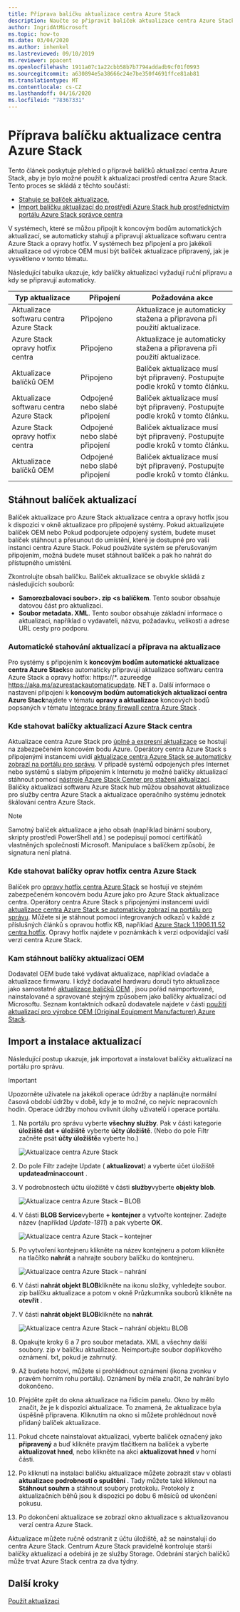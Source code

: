 ```yaml
---
title: Příprava balíčku aktualizace centra Azure Stack
description: Naučte se připravit balíček aktualizace centra Azure Stack.
author: IngridAtMicrosoft
ms.topic: how-to
ms.date: 03/04/2020
ms.author: inhenkel
ms.lastreviewed: 09/10/2019
ms.reviewer: ppacent
ms.openlocfilehash: 1911a07c1a22cbb58b7b7794addadb9cf01f0993
ms.sourcegitcommit: a630894e5a38666c24e7be350f4691ffce81ab81
ms.translationtype: MT
ms.contentlocale: cs-CZ
ms.lasthandoff: 04/16/2020
ms.locfileid: "78367331"
---
```

# <a name="prepare-an-azure-stack-hub-update-package"></a>Příprava balíčku aktualizace centra Azure Stack

Tento článek poskytuje přehled o přípravě balíčků aktualizací centra Azure Stack, aby je bylo možné použít k aktualizaci prostředí centra Azure Stack. Tento proces se skládá z těchto součástí:

- [Stahuje se balíček aktualizace.](#download-the-update-package)
- [Import balíčku aktualizací do prostředí Azure Stack hub prostřednictvím portálu Azure Stack správce centra](#import-and-install-updates)

V systémech, které se můžou připojit k koncovým bodům automatických aktualizací, se automaticky stahují a připravují aktualizace softwaru centra Azure Stack a opravy hotfix. V systémech bez připojení a pro jakékoli aktualizace od výrobce OEM musí být balíček aktualizace připravený, jak je vysvětleno v tomto tématu.  

Následující tabulka ukazuje, kdy balíčky aktualizací vyžadují ruční přípravu a kdy se připravují automaticky.

| Typ aktualizace | Připojení | Požadována akce |
| --- | --- | --- |
| Aktualizace softwaru centra Azure Stack | Připojeno | Aktualizace je automaticky stažena a připravena při použití aktualizace. |
| Azure Stack opravy hotfix centra | Připojeno | Aktualizace je automaticky stažena a připravena při použití aktualizace. |
| Aktualizace balíčků OEM | Připojeno | Balíček aktualizace musí být připravený. Postupujte podle kroků v tomto článku. |
| Aktualizace softwaru centra Azure Stack | Odpojené nebo slabé připojení | Balíček aktualizace musí být připravený. Postupujte podle kroků v tomto článku. |
| Azure Stack opravy hotfix centra | Odpojené nebo slabé připojení | Balíček aktualizace musí být připravený. Postupujte podle kroků v tomto článku. |
| Aktualizace balíčků OEM | Odpojené nebo slabé připojení | Balíček aktualizace musí být připravený. Postupujte podle kroků v tomto článku. |

## <a name="download-the-update-package"></a>Stáhnout balíček aktualizací
Balíček aktualizace pro Azure Stack aktualizace centra a opravy hotfix jsou k dispozici v okně aktualizace pro připojené systémy. Pokud aktualizujete balíček OEM nebo Pokud podporujete odpojený systém, budete muset balíček stáhnout a přesunout do umístění, které je dostupné pro vaši instanci centra Azure Stack. Pokud používáte systém se přerušovaným připojením, možná budete muset stáhnout balíček a pak ho nahrát do přístupného umístění.

Zkontrolujte obsah balíčku. Balíček aktualizace se obvykle skládá z následujících souborů:

-   **Samorozbalovací soubor>. zip \<s balíčkem**. Tento soubor obsahuje datovou část pro aktualizaci.
- **Soubor metadata. XML**. Tento soubor obsahuje základní informace o aktualizaci, například o vydavateli, názvu, požadavku, velikosti a adrese URL cesty pro podporu.

### <a name="automatic-download-and-preparation-for-update-packages"></a>Automatické stahování aktualizací a příprava na aktualizace
Pro systémy s připojením k **koncovým bodům automatické aktualizace centra Azure Stack**se automaticky připravují aktualizace softwaru centra Azure Stack a opravy hotfix: https://*. azureedge https://aka.ms/azurestackautomaticupdate. NET a. Další informace o nastavení připojení k **koncovým bodům automatických aktualizací centra Azure Stack**najdete v tématu **opravy a aktualizace** koncových bodů popsaných v tématu [Integrace brány firewall centra Azure Stack](https://docs.microsoft.com/azure-stack/operator/azure-stack-integrate-endpoints#ports-and-urls-outbound) .

### <a name="where-to-download-azure-stack-hub-update-packages"></a>Kde stahovat balíčky aktualizací Azure Stack centra

Aktualizace centra Azure Stack pro [úplné a expresní aktualizace](https://docs.microsoft.com/azure-stack/operator/azure-stack-updates#update-package-types) se hostují na zabezpečeném koncovém bodu Azure. Operátory centra Azure Stack s připojenými instancemi uvidí [aktualizace centra Azure Stack se automaticky zobrazí na portálu pro správu](https://docs.microsoft.com/azure-stack/operator/azure-stack-update-prepare-package#automatic-download-and-preparation-for-update-packages). V případě systémů odpojených přes Internet nebo systémů s slabým připojením k Internetu je možné balíčky aktualizací stáhnout pomocí [nástroje Azure Stack Center pro stažení aktualizací](https://aka.ms/azurestackupdatedownload). Balíčky aktualizací softwaru Azure Stack hub můžou obsahovat aktualizace pro služby centra Azure Stack a aktualizace operačního systému jednotek škálování centra Azure Stack.

>[!NOTE]
>Samotný balíček aktualizace a jeho obsah (například binární soubory, skripty prostředí PowerShell atd.) se podepisují pomocí certifikátů vlastněných společností Microsoft. Manipulace s balíčkem způsobí, že signatura není platná.


### <a name="where-to-download-azure-stack-hub-hotfix-packages"></a>Kde stahovat balíčky oprav hotfix centra Azure Stack

Balíček pro [opravy hotfix centra Azure Stack](https://docs.microsoft.com/azure-stack/operator/azure-stack-updates#update-package-types) se hostují ve stejném zabezpečeném koncovém bodu Azure jako pro Azure Stack aktualizace centra. Operátory centra Azure Stack s připojenými instancemi uvidí [aktualizace centra Azure Stack se automaticky zobrazí na portálu pro správu](https://docs.microsoft.com/azure-stack/operator/azure-stack-update-prepare-package#automatic-download-and-preparation-for-update-packages). Můžete si je stáhnout pomocí integrovaných odkazů v každé z příslušných článků s opravou hotfix KB, například [Azure Stack 1.1906.11.52 centra hotfix](https://support.microsoft.com/help/4515650). Opravy hotfix najdete v poznámkách k verzi odpovídající vaší verzi centra Azure Stack.

### <a name="where-to-download-oem-update-packages"></a>Kam stáhnout balíčky aktualizací OEM
Dodavatel OEM bude také vydávat aktualizace, například ovladače a aktualizace firmwaru. I když dodavatel hardwaru doručí tyto aktualizace jako samostatné [aktualizace balíčků OEM](https://docs.microsoft.com/azure-stack/operator/azure-stack-updates#update-package-types) , jsou pořád naimportované, nainstalované a spravované stejným způsobem jako balíčky aktualizací od Microsoftu. Seznam kontaktních odkazů dodavatele najdete v části [použití aktualizací pro výrobce OEM (Original Equipment Manufacturer) Azure Stack](https://docs.microsoft.com/azure-stack/operator/azure-stack-update-oem#oem-contact-information).

## <a name="import-and-install-updates"></a>Import a instalace aktualizací

Následující postup ukazuje, jak importovat a instalovat balíčky aktualizací na portálu pro správu.

> [!Important]  
> Upozorněte uživatele na jakékoli operace údržby a naplánujte normální časová období údržby v době, kdy je to možné, co nejvíc nepracovních hodin. Operace údržby mohou ovlivnit úlohy uživatelů i operace portálu.

1.  Na portálu pro správu vyberte **všechny služby**. Pak v části kategorie **úložiště dat + úložiště** vyberte **účty úložiště**. (Nebo do pole Filtr začněte psát **účty úložiště**a vyberte ho.)

    ![Aktualizace centra Azure Stack](./media/azure-stack-update-prepare-package/image1.png) 

1.  Do pole Filtr zadejte Update ( **aktualizovat**) a vyberte účet úložiště **updateadminaccount** .

2.  V podrobnostech účtu úložiště v části **služby**vyberte **objekty blob**.

    ![Aktualizace centra Azure Stack – BLOB](./media/azure-stack-update-prepare-package/image2.png)

1.  V části **BLOB Service**vyberte **+ kontejner** a vytvořte kontejner. Zadejte název (například *Update-1811*) a pak vyberte **OK**.

    ![Aktualizace centra Azure Stack – kontejner](./media/azure-stack-update-prepare-package/image3.png)

1.  Po vytvoření kontejneru klikněte na název kontejneru a potom klikněte na tlačítko **nahrát** a nahrajte soubory balíčku do kontejneru.

    ![Aktualizace centra Azure Stack – nahrání](./media/azure-stack-update-prepare-package/image4.png)

1.  V části **nahrát objekt BLOB**klikněte na ikonu složky, vyhledejte soubor. zip balíčku aktualizace a potom v okně Průzkumníka souborů klikněte na **otevřít** .

2.  V části **nahrát objekt BLOB**klikněte na **nahrát**.

    ![Aktualizace centra Azure Stack – nahrání objektu BLOB](./media/azure-stack-update-prepare-package/image5.png)

1.  Opakujte kroky 6 a 7 pro soubor metadata. XML a všechny další soubory. zip v balíčku aktualizace. Neimportujte soubor doplňkového oznámení. txt, pokud je zahrnutý.

2.  Až budete hotovi, můžete si prohlédnout oznámení (ikona zvonku v pravém horním rohu portálu). Oznámení by měla značit, že nahrání bylo dokončeno.

3.  Přejděte zpět do okna aktualizace na řídicím panelu. Okno by mělo značit, že je k dispozici aktualizace. To znamená, že aktualizace byla úspěšně připravena. Kliknutím na okno si můžete prohlédnout nově přidaný balíček aktualizace.

4.  Pokud chcete nainstalovat aktualizaci, vyberte balíček označený jako **připravený** a buď klikněte pravým tlačítkem na balíček a vyberte **aktualizovat hned**, nebo klikněte na akci **aktualizovat hned** v horní části.

5.  Po kliknutí na instalaci balíčku aktualizace můžete zobrazit stav v oblasti **aktualizace podrobností o spuštění** . Tady můžete také kliknout na **Stáhnout souhrn** a stáhnout soubory protokolu. Protokoly z aktualizačních běhů jsou k dispozici po dobu 6 měsíců od ukončení pokusu.

6.  Po dokončení aktualizace se zobrazí okno aktualizace s aktualizovanou verzí centra Azure Stack.

Aktualizace můžete ručně odstranit z účtu úložiště, až se nainstalují do centra Azure Stack. Centrum Azure Stack pravidelně kontroluje starší balíčky aktualizací a odebírá je ze služby Storage. Odebrání starých balíčků může trvat Azure Stack centra za dva týdny.

## <a name="next-steps"></a>Další kroky

[Použít aktualizaci](azure-stack-apply-updates.md)
